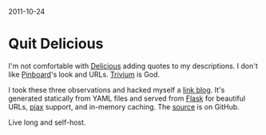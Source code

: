 2011-10-24

Quit Delicious
==============

I'm not comfortable with [Delicious][] adding quotes to my descriptions.
I don't like [Pinboard][]'s look and URLs.  [Trivium][] is God.

I took these three observations and hacked myself a [link blog][].  It's
generated statically from YAML files and served from [Flask][] for
beautiful URLs, [pjax][] support, and in-memory caching.  The [source][]
is on GitHub.

Live long and self-host.


  [Delicious]: http://delicious.com/
  [Pinboard]: http://pinboard.in/
  [Trivium]: http://chneukirchen.org/trivium/
  [link blog]: http://links.narf.pl/
  [Flask]: http://flask.pocoo.org/
  [pjax]: https://github.com/defunkt/jquery-pjax
  [source]: https://github.com/narfdotpl/links

